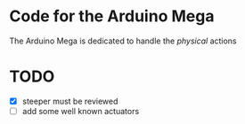# Code for the Arduino Mega

The Arduino Mega is dedicated to handle the *physical* actions

# TODO

- [x] steeper must be reviewed
- [ ] add some well known actuators
